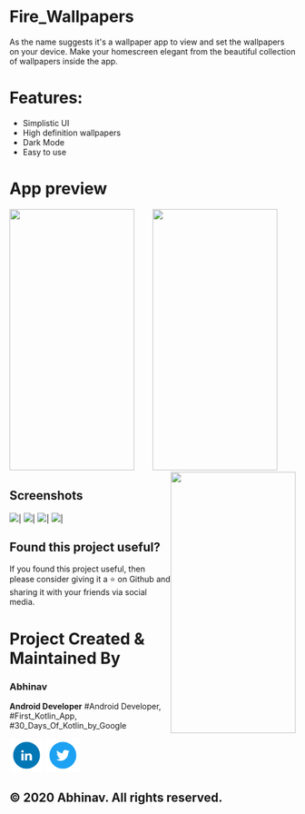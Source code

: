 # Fire_Wallpapers
As the name suggests it's a wallpaper app to view and set the wallpapers on your device. Make your homescreen elegant from the beautiful collection of wallpapers inside the app.

# Features:
* Simplistic UI
* High definition wallpapers
* Dark Mode
* Easy to use

# App preview 
<p align="center">
<img align="left"  src="https://github.com/abhinav78910/Fire_Wallpapers/blob/master/screenshots/vid1.gif" width="220" height="460"  />
  <img src="https://github.com/abhinav78910/Fire_Wallpapers/blob/master/screenshots/vid2.gif" width="220" height="460" />
 <img align="right"  src="https://github.com/abhinav78910/Fire_Wallpapers/blob/master/screenshots/vid3.gif" width="220" height="460"  />
  </p>
  
## Screenshots

<img src="https://github.com/abhinav78910/Fire_Wallpapers/blob/master/screenshots/ss1.jpeg?raw=true" width="210">|
<img src="https://github.com/abhinav78910/Fire_Wallpapers/blob/master/screenshots/ss2.jpeg?raw=true" width="210">|
<img src="https://github.com/abhinav78910/Fire_Wallpapers/blob/master/screenshots/ss3.jpeg?raw=true" width="210">|
<img src="https://github.com/abhinav78910/Fire_Wallpapers/blob/master/screenshots/ss4.jpeg" width="210">|

## Found this project useful? 

If you found this project useful, then please consider giving it a :star: on Github and sharing it with your friends via social media.

# Project Created & Maintained By
### Abhinav
**Android Developer**  #Android Developer, #First_Kotlin_App, #30_Days_Of_Kotlin_by_Google

<a href="https://www.linkedin.com/in/abhinav12k/"><img src="https://github.com/aritraroy/social-icons/blob/master/linkedin-icon.png?raw=true" width="60"></a>
<a href="https://www.twitter.com/Abhinav_7891089/"><img src="https://github.com/aritraroy/social-icons/blob/master/twitter-icon.png?raw=true" width="60"></a>


## © 2020 Abhinav. All rights reserved.




